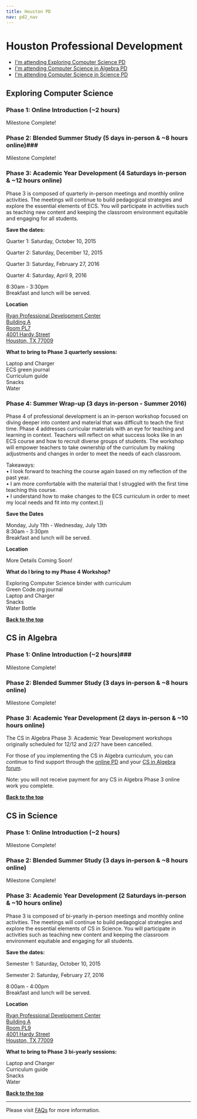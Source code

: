 ```yaml
---
title: Houston PD
nav: pd2_nav
---
```

<a id="top"></a>

# Houston Professional Development

- [I'm attending Exploring Computer Science PD](#ecs)
- [I'm attending Computer Science in Algebra PD](#algebra)
- [I'm attending Computer Science in Science PD](#science)

<a id="ecs"></a>

## Exploring Computer Science

### Phase 1: Online Introduction (~2 hours) ###

Milestone Complete!
### Phase 2: Blended Summer Study  (5 days in-person & ~8 hours online)###


Milestone Complete!


### Phase 3: Academic Year Development (4 Saturdays in-person & ~12 hours online) ###

Phase 3 is composed of quarterly in-person meetings and monthly online activities. The meetings will continue to build pedagogical strategies and explore the essential elements of ECS. You will participate in activities such as teaching new content and keeping the classroom environment equitable and engaging for all students.


**Save the dates:**

Quarter 1: Saturday, October 10, 2015

Quarter 2: Saturday, December 12, 2015

Quarter 3: Saturday, February 27, 2016

Quarter 4: Saturday, April 9, 2016

8:30am - 3:30pm
<br/>
Breakfast and lunch will be served.

**Location**

[Ryan Professional Development Center<br/>
Building A<br/>
Room PL7<br/>
4001 Hardy Street<br/>
Houston, TX 77009](https://www.google.com/maps/place/Houston+Independent+School+District/@29.7965147,-95.3534077,19z/data=!4m7!1m4!3m3!1s0x8640b8e008405e8f:0x898b37886b4ad089!2s4001+Hardy+St,+Houston,+TX+77009!3b1!3m1!1s0x0000000000000000:0x887b49612ae7419a)


**What to bring to Phase 3 quarterly sessions:**

Laptop and Charger
<br/>
ECS green journal <br/>
Curriculum guide
<br/>
Snacks
<br/>
Water

### Phase 4: Summer Wrap-up (3 days in-person - Summer 2016) ###

Phase 4 of professional development is an in-person workshop focused on diving deeper into content and material that was difficult to teach the first time. Phase 4 addresses curricular materials with an eye for teaching and learning in context. Teachers
will reflect on what success looks like in an ECS course and how to recruit diverse groups of students. The workshop will empower teachers to take ownership of the curriculum by making adjustments and changes in order to meet the needs of each classroom.

Takeaways:<br/>
• I look forward to teaching the course again based on my reflection of the past year.<br/>
• I am more comfortable with the material that I struggled with the first time teaching this
course.<br/>
• I understand how to make changes to the ECS curriculum in order to meet my local needs
and fit into my context.))

**Save the Dates**

Monday, July 11th - Wednesday, July 13th
<br />
8:30am - 3:30pm
<br />
Breakfast and lunch will be served.

**Location**

More Details Coming Soon!

**What do I bring to my Phase 4 Workshop?**

Exploring Computer Science binder with curriculum 
<br />
Green Code.org journal 
<br />
Laptop and Charger<br/>
Snacks<br/>
Water Bottle
<br />

[**Back to the top**](#top)

<a id="algebra"></a>

## CS in Algebra

### Phase 1: Online Introduction (~2 hours)###

Milestone Complete!
### Phase 2: Blended Summer Study (3 days in-person & ~8 hours online) ###


Milestone Complete!



### Phase 3: Academic Year Development (2 days in-person & ~10 hours online) ###

The CS in Algebra Phase 3: Academic Year Development workshops originally scheduled for 12/12 and 2/27 have been cancelled.

For those of you implementing the CS in Algebra curriculum, you can continue to find support through the [online PD](studio.code.org) and your [CS in Algebra forum](http://forum.code.org/c/cs-in-algebra). 

Note: you will not receive payment for any CS in Algebra Phase 3 online work you complete. 

[**Back to the top**](#top)

<a id="science"></a>

## CS in Science

### Phase 1: Online Introduction (~2 hours) ###

Milestone Complete!
### Phase 2: Blended Summer Study (3 days in-person & ~8 hours online)  ###


Milestone Complete!


### Phase 3: Academic Year Development (2 Saturdays in-person & ~10 hours online) ###

Phase 3 is composed of bi-yearly in-person meetings and monthly online activities. The meetings will continue to build pedagogical strategies and explore the essential elements of CS in Science. You will participate in activities such as teaching new content and keeping the classroom environment equitable and engaging for all students.


**Save the dates:**

Semester 1: Saturday, October 10, 2015 

Semester 2: Saturday, February 27, 2016 

8:00am - 4:00pm<br/>
Breakfast and lunch will be served. 

**Location**

[Ryan Professional Development Center<br/>
Building A<br/>
Room PL9<br/>
4001 Hardy Street<br/>
Houston, TX 77009](https://www.google.com/maps/place/Houston+Independent+School+District/@29.7965147,-95.3534077,19z/data=!4m7!1m4!3m3!1s0x8640b8e008405e8f:0x898b37886b4ad089!2s4001+Hardy+St,+Houston,+TX+77009!3b1!3m1!1s0x0000000000000000:0x887b49612ae7419a)

**What to bring to Phase 3 bi-yearly sessions:**

Laptop and Charger
<br/>
Curriculum guide
<br/>
Snacks
<br/>
Water

[**Back to the top**](#top)

----------
Please visit [FAQs](/educate/pd/15-16/faq) for more information.

<br />
<br />